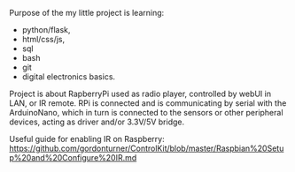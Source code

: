 
Purpose of the my little project is learning: 
- python/flask, 
- html/css/js, 
- sql
- bash
- git
- digital electronics basics.

Project is about RapberryPi used as radio player, controlled by webUI in LAN, or IR remote.
RPi is connected and is communicating by serial with the ArduinoNano, 
which in turn is connected to the sensors or other peripheral devices,
acting as driver and/or 3.3V/5V bridge.

Useful guide for enabling IR on Raspberry:
https://github.com/gordonturner/ControlKit/blob/master/Raspbian%20Setup%20and%20Configure%20IR.md
